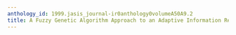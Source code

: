 ```yaml
---
anthology_id: 1999.jasis_journal-ir0anthology0volumeA50A9.2
title: A Fuzzy Genetic Algorithm Approach to an Adaptive Information Retrieval Agent
---
```

